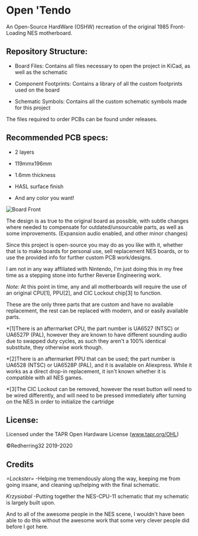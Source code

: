 # Open 'Tendo
An Open-Source HardWare (OSHW) recreation of the original 1985 Front-Loading NES motherboard.

## Repository Structure:

* Board Files: Contains all files necessary to open the project in KiCad, as well as the schematic

* Component Footprints: Contains a library of all the custom footprints used on the board

* Schematic Symbols: Contains all the custom schematic symbols made for this project

The files required to order PCBs can be found under releases.

## Recommended PCB specs:

* 2 layers

* 119mmx196mm

* 1.6mm thickness

* HASL surface finish

* And any color you want!

![Board Front](https://i.imgur.com/nQP6BoM.jpg)

The design is as true to the original board as possible, with subtle changes where needed to compensate for outdated/unsourcable parts,
as well as some improvements. (Expansion audio enabled, and other minor changes)

Since this project is open-source you may do as you like with it, whether that is to make boards for personal use, sell replacement NES boards, or to use the provided info for further custom PCB work/designs.

I am not in any way affiliated with Nintendo, I'm just doing this in my free time as a stepping stone into further Reverse Engineering work.

*Note:* At this point in time, any and all motherboards will require the use of an original CPU[1],  PPU[2], and CIC Lockout chip[3] to function.
  
These are the only three parts that are custom and have no available replacement, the rest can be replaced with modern, and or easily available parts.





*[1]There is an aftermarket CPU, the part number is UA6527 (NTSC) or UA6527P (PAL), however they are known to have different sounding audio due to swapped duty cycles, as such they aren't a 100% identical substitute, they otherwise work though.

*[2]There is an aftermarket PPU that can be used; the part number is UA6528 (NTSC) or UA6528P (PAL), and it is available on Aliexpress.
While it works as a direct drop-in replacement, it isn't known whether it is compatible with all NES games.

*[3]The CIC Lockout can be removed, however the reset button will need to be wired differently, and will need to be pressed immediately after turning on the NES in order to initialize the cartridge

## License:

Licensed under
the TAPR Open Hardware License (www.tapr.org/OHL)

©Redherring32 2019-2020


## Credits
*=Lockster=* -Helping me tremendously along the way, keeping me from going insane, and cleaning up/helping with the final schematic. 


*Krzysiobal* -Putting together the NES-CPU-11 schematic that my schematic is largely built upon.


And to all of the awesome people in the NES scene, I wouldn't have been able to do this without the awesome work that some very clever people did before I got here. 


